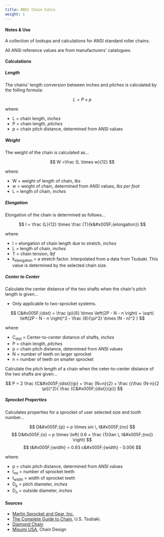 ```yaml
---
title: ANSI Chain Calcs
weight: 1
---
```


#### Notes & Use

A collection of lookups and calculations for ANSI standard roller chains.

All ANSI reference values are from manufacturers' catalogues.

#### Calculations

##### Length

The chains' length conversion between inches and pitches is calculated by the folling formula:

$$ L = P \times p $$

where:

* L = chain length, *inches*
* P = chain length, *pitches*
* p = chain pitch distance, determined from ANSI values

##### Weight

The weight of the chain is calculated as...

$$ W =\frac {L \times w}{12} $$

where:

* W = weight of length of chain, *lbs*
* w = weight of chain, determined from ANSI values, *lbs per foot*
* L = length of chain, *inches*

##### Elongation


Elongation of the chain is determined as follows...

$$ l = \frac {L}{12} \times \frac {T}{k&#x005F;{elongation}} $$

where:

* l = elongation of chain length due to stretch, *inches*
* L = length of chain, *inches*
* T = chain tension, *lbf*
* k<sub>elongation</sub> = a stretch factor.  Interpolated from a data from Tsubaki.  This value is determined by the selected chain size. 

##### Center to Center

Calculate the center distance of the two shafts when the chain's pitch length is given...

* Only applicable to two-sprocket systems.

$$ C&#x005F;{dist} = 
\frac {p}{8} \times 
    \left(2P - N - n \right) +
    \sqrt{
        \left(2P - N - n \right)^2 -
        \frac {8}{\pi^2} \times
        (N - n)^2
    }
$$

where:

* C<sub>dist</sub> = Center-to-center distance of shafts, *inches*
* P = chain length, *pitches*
* p = chain pitch distance, determined from ANSI values
* N = number of teeth on larger sprocket
* n = number of teeth on smaller sprocket

Calculate the pitch length of a chain when the ceter-to-center distance of the two shafts are given...

$$  P =
    2 \frac {C&#x005F;{dist}}{p} +
    \frac {N+n}{2} +
    \frac {(\frac {N-n}{2 \pi})^2}{ \frac {C&#x005F;{dist}}{p}}
$$

##### Sprocket Properties

Calculates properties for a sprocket of user selected size and tooth number...

$$ D&#x005F;{p} = p \times sin \, t&#x005F;{no} $$
$$ D&#x005F;{o} = 
    p \times
    \left(
        0.6 + \frac {1}{tan \, t&#x005F;{no}}
    \right)
$$
$$ t&#x005F;{width} = 0.93 c&#x005F;{width} - 0.006 $$

where:

* p = chain pitch distance, determined from ANSI values
* t<sub>no</sub> = number of sprocket teeth
* t<sub>width</sub> = width of sprocket teeth
* D<sub>p</sub> = pitch diameter, *inches*
* D<sub>o</sub> = outside diameter, *inches*

#### Sources

* [Martin Sprocket and Gear, Inc.](http://www.martinsprocket.com/)
* [The Complete Guide to Chain](https://www.google.com/url?sa=t&rct=j&q=&esrc=s&source=web&cd=2&cad=rja&sqi=2&ved=0CDYQFjAB&url=http%3A%2F%2Ftsubaki.ca%2Fpdf%2Flibrary%2Fthe_Complete_guide_to_chain.pdf&ei=IDPOUs23H-iysQTR-IGgDA&usg=AFQjCNFWliiEgppS2iq6WkGIxkFA8yk6gA&sig2=QmdCHxY8d3SxVsX9lVH-5A&bvm=bv.59026428,d.cWc), U.S. Tsubaki.
* [Diamond Chain](http://www.diamondchain.com/)
* [Misumi USA](http://us.misumi-ec.com/), Chain Design
